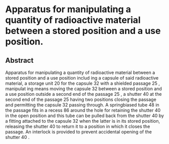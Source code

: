 # Apparatus for manipulating a quantity of radioactive material between a stored position and a use position.

## Abstract
Apparatus for manipulating a quantity of radioactive material between a stored position and a use position includ ing a capsule of said radioactive material, a storage unit 20 for the capsule 32 with a shielded passage 25 , manipulat ing means moving the capsule 32 between a stored position and a use position outside a second end of the passage 25 , a shutter 40 at the second end of the passage 25 having two positions closing the passage and permitting the capsule 32 passing through. A springbiased tube 48 in the passage fits in a recess 86 around the hole for retaining the shutter 40 in the open position and this tube can be pulled back from the shutter 40 by a fitting attached to the capsule 32 when the latter is in its stored position, releasing the shutter 40 to return it to a position in which it closes the passage. An interlock is provided to prevent accidental opening of the shutter 40 .
